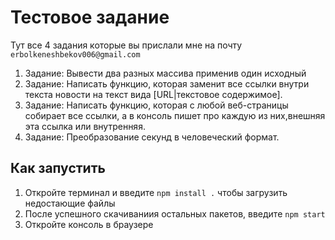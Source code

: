 # Тестовое задание
Тут все 4 задания которые вы прислали мне на почту `erbolkeneshbekov006@gmail.com`
1. Задание: Вывести два разных массива применив один исходный
2. Задание: Написать функцию, которая заменит все ссылки внутри текста новости на
текст вида [URL|текстовое содержимое].
3. Задание: Написать функцию, которая с любой веб-страницы собирает все ссылки,
а в консоль пишет про каждую из них,внешняя эта ссылка или внутренняя.
4. Задание: Преобразование секунд в человеческий формат.

## Как запустить
1. Откройте терминал и введите `npm install .` чтобы загрузить недостающие файлы
2. После успешного скачиваниия остальных пакетов, введите `npm start`
2. Откройте консоль в браузере

